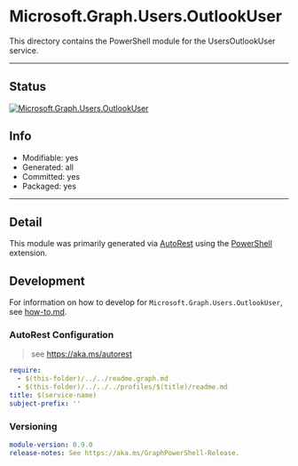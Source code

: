 <!-- region Generated -->
# Microsoft.Graph.Users.OutlookUser
This directory contains the PowerShell module for the UsersOutlookUser service.

---
## Status
[![Microsoft.Graph.Users.OutlookUser](https://img.shields.io/powershellgallery/v/Microsoft.Graph.Users.OutlookUser.svg?style=flat-square&label=Microsoft.Graph.Users.OutlookUser "Microsoft.Graph.Users.OutlookUser")](https://www.powershellgallery.com/packages/Microsoft.Graph.Users.OutlookUser/)

## Info
- Modifiable: yes
- Generated: all
- Committed: yes
- Packaged: yes

---
## Detail
This module was primarily generated via [AutoRest](https://github.com/Azure/autorest) using the [PowerShell](https://github.com/Azure/autorest.powershell) extension.

## Development
For information on how to develop for `Microsoft.Graph.Users.OutlookUser`, see [how-to.md](how-to.md).
<!-- endregion -->

### AutoRest Configuration

> see https://aka.ms/autorest

``` yaml
require:
  - $(this-folder)/../../readme.graph.md
  - $(this-folder)/../../../profiles/$(title)/readme.md
title: $(service-name)
subject-prefix: ''

```
### Versioning

``` yaml
module-version: 0.9.0
release-notes: See https://aka.ms/GraphPowerShell-Release.
```
